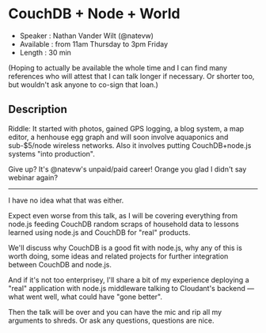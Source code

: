 # CouchDB + Node + World

* Speaker : Nathan Vander Wilt (@natevw)
* Available : from 11am Thursday to 3pm Friday
* Length : 30 min

(Hoping to actually be available the whole time and I can find many references who will attest that I can talk longer if necessary. Or shorter too, but wouldn't ask anyone to co-sign that loan.) 

## Description

Riddle: It started with photos, gained GPS logging, a blog system, a map editor, a henhouse egg graph and will soon involve aquaponics and sub-$5/node wireless networks.
Also it involves putting CouchDB+node.js systems "into production".

Give up? It's @natevw's unpaid/paid career! Orange you glad I didn't say webinar again?

----

I have no idea what that was either.

Expect even worse from this talk, as I will be covering everything from node.js feeding CouchDB random scraps of household data to lessons learned using node.js and CouchDB for "real" products.

We'll discuss why CouchDB is a good fit with node.js, why any of this is worth doing, some ideas and related projects for further integration between CouchDB and node.js.

And if it's not too enterprisey, I'll share a bit of my experience deploying a "real" application with node.js middleware talking to Cloudant's backend — what went well, what could have "gone better".

Then the talk will be over and you can have the mic and rip all my arguments to shreds. Or ask any questions, questions are nice.
